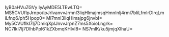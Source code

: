 IyB0aHVuZGVy
IyAyMDE5LTEwLTQ=
MS5CVUflpJrnpo/lpJrlvanvvJrmnI3liqHlmajmsqHmnInlj4rml7bliLfmlrDlrqLmiLfnq6/ph5Hpop0=
Mi7mnI3liqHlmajpg6jnvbI=
My5CVUflkI7lj7DmiqXplJnvvJrpnZ7ms5XoioLngrk=
NC7lkI7lj7DlhbPpl61kZXbmqKHlvI8=
NS7mlK/ku5jmjqXlhaU=
